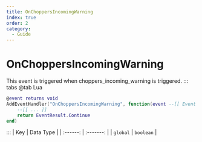 ```yaml
---
title: OnChoppersIncomingWarning
index: true
order: 2
category:
  - Guide
---
```


# OnChoppersIncomingWarning
This event is triggered when choppers_incoming_warning is triggered.
::: tabs
@tab Lua
```lua
@event returns void
AddEventHandler("OnChoppersIncomingWarning", function(event --[[ Event ]])
    --[[ ... ]]
    return EventResult.Continue
end)
```

:::
|    Key   | Data Type |
| :------: | :-------: |
| `global` | `boolean` |